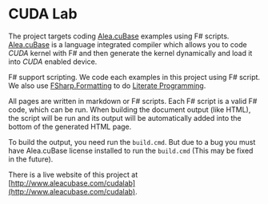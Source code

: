 # CUDA Lab

The project targets coding [Alea.cuBase](http://www.quantalea.net) examples using F# scripts.
[Alea.cuBase](http://www.quantalea.net) is a language integrated compiler which allows you
to code _CUDA_ kernel with F# and then generate the kernel dynamically and load it into _CUDA_
enabled device.

F# support scripting. We code each examples in this project using F# script. We also use
[FSharp.Formatting](https://github.com/tpetricek/FSharp.Formatting) to do 
[Literate Programming](http://tpetricek.github.io/FSharp.Formatting/demo.html).

All pages are written in markdown or F# scripts. Each F# script is a valid F# code, which can
be run. When building the document output (like HTML), the script will be run and its output
will be automatically added into the bottom of the generated HTML page.

To build the output, you need run the `build.cmd`. But due to a bug you must have Alea.cuBase 
license installed to run the `build.cmd` (This may be fixed in the future).

There is a live website of this project at [http://www.aleacubase.com/cudalab](http://www.aleacubase.com/cudalab).
